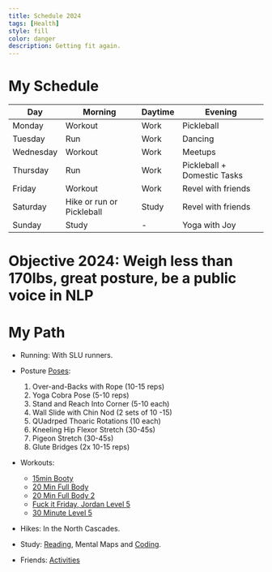 ```yaml
---
title: Schedule 2024
tags: [Health]
style: fill
color: danger
description: Getting fit again.
---
```

# My Schedule

| Day       | Morning                   | Daytime | Evening                     |
| --------- | ------------------------- | ------- | --------------------------- |
| Monday    | Workout                   | Work    | Pickleball                  |
| Tuesday   | Run                       | Work    | Dancing                     |
| Wednesday | Workout                   | Work    | Meetups                     |
| Thursday  | Run                       | Work    | Pickleball + Domestic Tasks |
| Friday    | Workout                   | Work    | Revel with friends          |
| Saturday  | Hike or run or Pickleball | Study   | Revel with friends          |
| Sunday    | Study                     | -       | Yoga with Joy               |

# Objective 2024: Weigh less than 170lbs, great posture, be a public voice in NLP

# My Path

- Running: With SLU runners.
- Posture [Poses](https://youtu.be/RqcOCBb4arc?si=pBJbVQREzjnEV5YC):
  1. Over-and-Backs with Rope (10-15 reps)
  2. Yoga Cobra Pose (5-10 reps)
  3. Stand and Reach Into Corner (5-10 each)
  4. Wall Slide with Chin Nod (2 sets of 10 -15)
  5. QUadrped Thoaric Rotations (10 each)
  6. Kneeling Hip Flexor Stretch (30-45s)
  7. Pigeon Stretch (30-45s)
  8. Glute Bridges (2x 10-15 reps)

- Workouts:
  - [15min Booty](https://youtu.be/p-uUnrCdhR8?si=0_zGzS0lNyQY985u)
  - [20 Min Full Body](https://youtu.be/UBMk30rjy0o?si=ZyDgASXX7F1edu2a)
  - [20 Min Full Body 2](https://youtu.be/Y2eOW7XYWxc?si=Zyg-o-_ZnAfQFQJ-)
  - [Fuck it Friday, Jordan Level 5](https://youtu.be/Un9nePkfdT8?si=NZuXxGfZmo0IG7r4)
  - [30 Minute Level 5](https://youtu.be/eLYxY8ZbRAQ?si=VBTJOZF6UiIzgmSs)

- Hikes: In the North Cascades.
- Study: [Reading](/posts/books.md), Mental Maps and [Coding](/posts/professional-coder.md).
- Friends: [Activities](/posts/activities.md)
